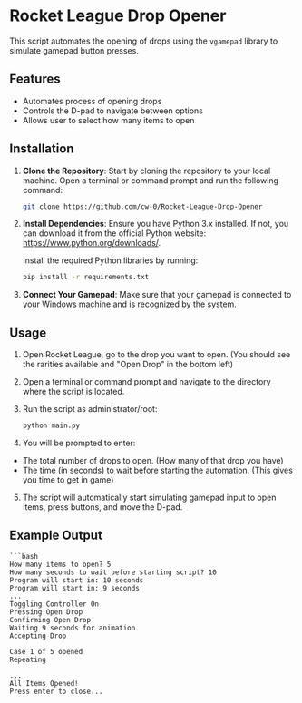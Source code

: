 # Rocket League Drop Opener

This script automates the opening of drops using the `vgamepad` library to simulate gamepad button presses.

## Features
- Automates process of opening drops
- Controls the D-pad to navigate between options
- Allows user to select how many items to open

## Installation

1. **Clone the Repository**:
   Start by cloning the repository to your local machine. Open a terminal or command prompt and run the following command:
   
   ```bash
   git clone https://github.com/cw-0/Rocket-League-Drop-Opener

2. **Install Dependencies**:
    Ensure you have Python 3.x installed. If not, you can download it from the official Python website: https://www.python.org/downloads/.

    Install the required Python libraries by running:

    ```bash
    pip install -r requirements.txt

3. **Connect Your Gamepad**:
    Make sure that your gamepad is connected to your Windows machine and is recognized by the system.

## Usage

1. Open Rocket League, go to the drop you want to open. (You should see the rarities available and "Open Drop" in the bottom left) 

2. Open a terminal or command prompt and navigate to the directory where the script is located.

3. Run the script as administrator/root:

    ```bash
    python main.py

4. You will be prompted to enter:

* The total number of drops to open. (How many of that drop you have)
* The time (in seconds) to wait before starting the automation. (This gives you time to get in game)

5. The script will automatically start simulating gamepad input to open items, press buttons, and move the D-pad.

## Example Output
    ```bash
    How many items to open? 5
    How many seconds to wait before starting script? 10
    Program will start in: 10 seconds
    Program will start in: 9 seconds
    ...
    Toggling Controller On
    Pressing Open Drop
    Confirming Open Drop
    Waiting 9 seconds for animation
    Accepting Drop

    Case 1 of 5 opened
    Repeating

    ...
    All Items Opened!
    Press enter to close...


